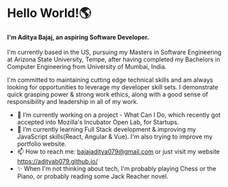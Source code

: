 # Hello World!🌎

#### I'm Aditya Bajaj, an aspiring Software Developer.

I'm currently based in the US, pursuing my Masters in Software Engineering at Arizona State University, Tempe, after having completed my Bachelors in Computer Engineering from University of Mumbai, India.

I'm committed to maintaining cutting edge technical skills and am always looking for opportunities to leverage my developer skill sets. I demonstrate quick grasping power & strong work ethics, along with a good sense of responsibility and leadership in all of my work.


- 🔭 I’m currently working on a project - What Can I Do, which recently got accepted into Mozilla's Incubator Open Lab, for Startups.
- 🌱 I’m currently learning Full Stack development & improving my JavaScript skills(React, Angular & Vue). I'm also trying to improve my portfolio website.
- 📫 How to reach me: bajajaditya079@gmail.com or just visit my website https://adityab079.github.io/
- ✨ When I'm not thinking about tech, I'm probably playing Chess or the Piano, or probably reading some Jack Reacher novel. 

<!--
**adityab079/adityab079** is a ✨ _special_ ✨ repository because its `README.md` (this file) appears on your GitHub profile.
-->

